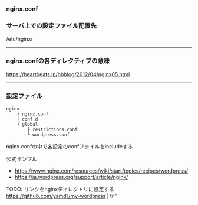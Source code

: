 ### nginx.conf
<!-- {ISSUEタイトル}.md になります -->
<!-- ISSUEラベル名に対応するディレクトリに格納されます -->
<!-- ISSUEタイトルに`###`を足して、descriptionの1行目に自動追記します -->
### サーバ上での設定ファイル配置先
/etc/nginx/

---
### nginx.confの各ディレクティブの意味
https://heartbeats.jp/hbblog/2012/04/nginx05.html

---
### 設定ファイル
```
nginx
    ├ nginx.conf
    ├ conf.d
    └ global
        ├ restrictions.conf
        └ wordpress.conf
```

nginx.confの中で各設定のconfファイルをincludeする

公式サンプル
- https://www.nginx.com/resources/wiki/start/topics/recipes/wordpress/
- https://ja.wordpress.org/support/article/nginx/

TODO: リンクをnginxディレクトリに設定する  
https://github.com/yamd1/my-wordpress   | tr " ' 
